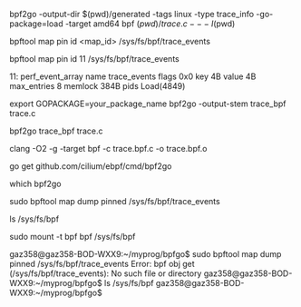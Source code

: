 bpf2go -output-dir $(pwd)/generated -tags linux -type trace_info -go-package=load -target amd64 bpf $(pwd)/trace.c -- -I$(pwd)

bpftool map pin id <map_id> /sys/fs/bpf/trace_events

bpftool map pin id 11 /sys/fs/bpf/trace_events


11: perf_event_array  name trace_events  flags 0x0
        key 4B  value 4B  max_entries 8  memlock 384B
        pids Load(4849)


export GOPACKAGE=your_package_name
bpf2go -output-stem trace_bpf trace.c

bpf2go trace_bpf trace.c



clang -O2 -g -target bpf -c trace.bpf.c -o trace.bpf.o

go get github.com/cilium/ebpf/cmd/bpf2go

which bpf2go



sudo bpftool map dump pinned /sys/fs/bpf/trace_events


ls /sys/fs/bpf

sudo mount -t bpf bpf /sys/fs/bpf


gaz358@gaz358-BOD-WXX9:~/myprog/bpfgo$ sudo bpftool map dump pinned /sys/fs/bpf/trace_events
Error: bpf obj get (/sys/fs/bpf/trace_events): No such file or directory
gaz358@gaz358-BOD-WXX9:~/myprog/bpfgo$ ls /sys/fs/bpf
gaz358@gaz358-BOD-WXX9:~/myprog/bpfgo$ 
